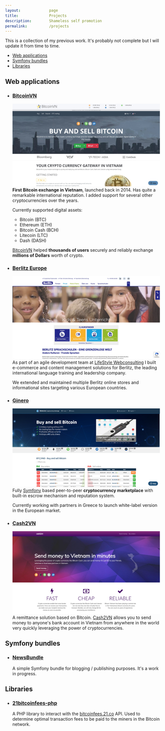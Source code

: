 ```yaml
---
layout:             page
title:              Projects
description:        Shameless self promotion
permalink:          /projects
---
```


This is a collection of my previous work. It's probably not complete but I will update it from time to time.

* [Web applications](#web-applications)
* [Symfony bundles](#symfony-bundles)
* [Libraries](#libraries)

## Web applications

* ### [BitcoinVN](https://bitcoinvn.io/en)
    [![BitcoinVN](/img/projects/bitcoinvn.jpeg)](https://bitcoinvn.io/en)
    **First Bitcoin exchange in Vietnam**, launched back in 2014.
    Has quite a remarkable international reputation.
    I added support for several other cryptocurrencies over the years.
    
    Currently supported digital assets:
    * Bitcoin (BTC)
    * Ethereum (ETH)
    * Bitcoin Cash (BCH)
    * Litecoin (LTC)
    * Dash (DASH)
    
    [BitcoinVN](https://bitcoinvn.io/en) helped **thousands of users** securely and reliably exchange **millions of Dollars** worth of crypto.
    
* ### [Berlitz Europe](https://www.berlitz.at)
    [![Berlitz Europe](/img/projects/berlitz.jpeg)](https://www.berlitz.at)
    As part of an agile development team at [LifeStyle Webconsulting](https://www.life-style.de) I built e-commerce and content management solutions for Berlitz, the leading international language training and leadership company.
    
    We extended and maintained multiple Berlitz online stores and informational sites targeting various European countries. 
       
* ### [Ginero](https://ginero.io)
    [![Ginero](/img/projects/ginero.jpeg)](https://ginero.io)
    Fully [Symfony](https://symfony.com) based peer-to-peer **cryptocurrency marketplace** with built-in escrow mechanism and reputation system.
    
    Currently working with partners in Greece to launch white-label version in the European market. 
    
* ### [Cash2VN](https://www.cash2vn.com)
    [![Cash2VN](/img/projects/cash2vn.jpeg)](https://www.cash2vn.com)
    A remittance solution based on Bitcoin.
    [Cash2VN](https://www.cash2vn.com) allows you to send money to anyone's bank account in Vietnam from anywhere in the world very quickly leveraging the power of cryptocurrencies.
    
## Symfony bundles

* ### [NewsBundle](https://packagist.org/packages/sonofliberty/news-bundle)
    A simple Symfony bundle for blogging / publishing purposes. It's a work in progress.
    
## Libraries

* ### [21bitcoinfees-php](https://packagist.org/packages/bitcoinvietnam/21bitcoinfees-php)
    A PHP library to interact with the [bitcoinfees.21.co](https://bitcoinfees.earn.com/) API.
    Used to determine optimal transaction fees to be paid to the miners in the Bitcoin network.